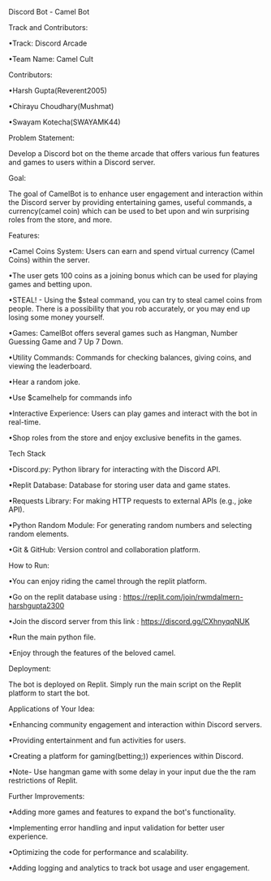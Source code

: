 Discord Bot - Camel Bot 

Track and Contributors:

•Track: Discord Arcade

•Team Name: Camel Cult

Contributors: 

•Harsh Gupta(Reverent2005) 

•Chirayu Choudhary(Mushmat) 

•Swayam Kotecha(SWAYAMK44)

Problem Statement:

Develop a Discord bot on the theme arcade that offers various fun features and games to users within a Discord server.

Goal:

The goal of CamelBot is to enhance user engagement and interaction within the Discord server by providing entertaining games, useful commands, a currency(camel coin) which can be used to bet upon and win surprising roles from the store, and more.

Features:

•Camel Coins System: Users can earn and spend virtual currency (Camel Coins) within the server.

•The user gets 100 coins as a joining bonus which can be used for playing games and betting upon.

•STEAL! - Using the $steal command, you can try to steal camel coins from people. There is a possibility that you rob accurately, or you may end up losing some money yourself.

•Games: CamelBot offers several games such as Hangman, Number Guessing Game and  7 Up 7 Down.

•Utility Commands: Commands for checking balances, giving coins, and viewing the leaderboard.

•Hear a random joke.

•Use $camelhelp for commands info

•Interactive Experience: Users can play games and interact with the bot in real-time.

•Shop roles from the store and enjoy exclusive benefits in the games.

Tech Stack

•Discord.py: Python library for interacting with the Discord API.

•Replit Database: Database for storing user data and game states.

•Requests Library: For making HTTP requests to external APIs (e.g., joke API).

•Python Random Module: For generating random numbers and selecting random elements.

•Git & GitHub: Version control and collaboration platform.

How to Run:

•You can enjoy riding the camel through the replit platform.

•Go on the replit database using : https://replit.com/join/rwmdalmern-harshgupta2300

•Join the discord server from this link : https://discord.gg/CXhnyqqNUK

•Run the main python file.

•Enjoy through the features of the beloved camel.

Deployment:

The bot is deployed on Replit. Simply run the main script on the Replit platform to start the bot.

Applications of Your Idea:

•Enhancing community engagement and interaction within Discord servers.

•Providing entertainment and fun activities for users.

•Creating a platform for gaming(betting;)) experiences within Discord.

•Note- Use hangman game with some delay in your input due the the ram restrictions of Replit.

Further Improvements:

•Adding more games and features to expand the bot's functionality.

•Implementing error handling and input validation for better user experience.

•Optimizing the code for performance and scalability.

•Adding logging and analytics to track bot usage and user engagement.
